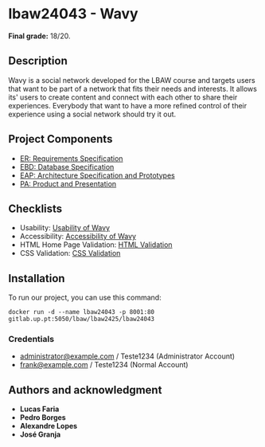 # lbaw24043 - Wavy 

**Final grade:** 18/20.

## Description
Wavy is a social network developed for the LBAW course and targets users that want to be part of a network that fits their needs and interests. It allows its' users to create content and connect with each other to share their experiences. Everybody that want to have a more refined control of their experience using a social network should try it out.

## Project Components

* [ER: Requirements Specification](https://gitlab.up.pt/lbaw/lbaw2425/lbaw24043/-/wikis/ER)
* [EBD: Database Specification](https://gitlab.up.pt/lbaw/lbaw2425/lbaw24043/-/wikis/EBD)
* [EAP: Architecture Specification and Prototypes](https://gitlab.up.pt/lbaw/lbaw2425/lbaw24043/-/wikis/EAP)
* [PA: Product and Presentation](https://gitlab.up.pt/lbaw/lbaw2425/lbaw24043/-/wikis/PA)

## Checklists

* Usability: [Usability of Wavy](https://gitlab.up.pt/lbaw/lbaw2425/lbaw24043/-/blob/main/docs/usabilidade.pdf)
* Accessibility: [Accessibility of Wavy](https://gitlab.up.pt/lbaw/lbaw2425/lbaw24043/-/blob/main/docs/acessibilidade.pdf)
* HTML Home Page Validation: [HTML Validation](https://gitlab.up.pt/lbaw/lbaw2425/lbaw24043/-/blob/main/docs/homepagehtml.pdf)
* CSS Validation: [CSS Validation](https://gitlab.up.pt/lbaw/lbaw2425/lbaw24043/-/blob/main/docs/cssvalidation.pdf)

## Installation
To run our project, you can use this command:

`docker run -d --name lbaw24043 -p 8001:80 gitlab.up.pt:5050/lbaw/lbaw2425/lbaw24043`

### Credentials

- administrator@example.com / Teste1234 (Administrator Account)
- frank@example.com / Teste1234 (Normal Account)

## Authors and acknowledgment

* **Lucas Faria**
* **Pedro Borges**
* **Alexandre Lopes**
* **José Granja**
